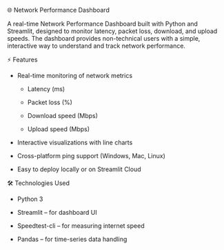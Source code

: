 🌐 Network Performance Dashboard

A real-time Network Performance Dashboard built with Python and Streamlit, designed to monitor latency, packet loss, download, and upload speeds. The dashboard provides non-technical users with a simple, interactive way to understand and track network performance.

⚡ Features

- Real-time monitoring of network metrics

    - Latency (ms)

    - Packet loss (%)

    - Download speed (Mbps)

    - Upload speed (Mbps)

- Interactive visualizations with line charts

- Cross-platform ping support (Windows, Mac, Linux)

- Easy to deploy locally or on Streamlit Cloud


🛠️ Technologies Used

- Python 3

- Streamlit – for dashboard UI

- Speedtest-cli – for measuring internet speed

- Pandas – for time-series data handling